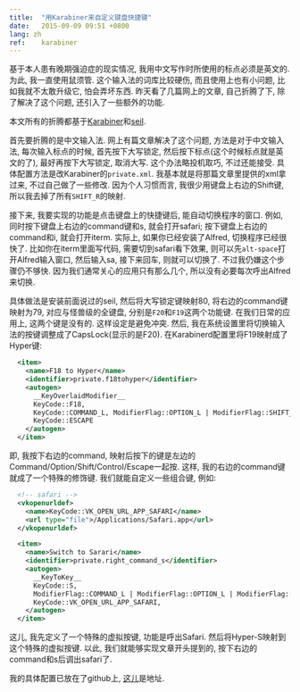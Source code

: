 ```yaml
---
title:  "用Karabiner来自定义键盘快捷键"
date:   2015-09-09 09:51 +0800
lang: zh
ref:    karabiner
---
```


基于本人患有晚期强迫症的现实情况, 我用中文写作时所使用的标点必须是英文的. 为此, 我一直使用鼠须管. 这个输入法的词库比较硬伤, 而且使用上也有小问题, 比如我就不太敢升级它, 怕会弄坏东西. 昨天看了几篇网上的文章, 自己折腾了下, 除了解决了这个问题, 还引入了一些额外的功能.

本文所有的折腾都基于[Karabiner](https://pqrs.org/osx/karabiner/)和[seil](https://pqrs.org/osx/karabiner/seil.html.en).

首先要折腾的是中文输入法. 网上有篇文章解决了这个问题, 方法是对于中文输入法, 每次输入标点的时候, 首先按下大写锁定, 然后按下标点(这个时候标点就是英文的了), 最好再按下大写锁定, 取消大写. 这个办法略投机取巧, 不过还能接受. 具体配置方法是改Karabiner的`private.xml`. 我基本就是将那篇文章里提供的xml拿过来, 不过自己做了一些修改. 因为个人习惯而言, 我很少用键盘上右边的Shift键, 所以我去掉了所有`SHIFT_R`的映射.

接下来, 我要实现的功能是点击键盘上的快捷键后, 能自动切换程序的窗口. 例如, 同时按下键盘上右边的command键和s, 就会打开safari; 按下键盘上右边的command和i, 就会打开iterm. 实际上, 如果你已经安装了Alfred, 切换程序已经很快了. 比如你在iterm里面写代码, 需要切到safari看下效果, 则可以先``alt-space``打开Alfred输入窗口, 然后输入sa, 接下来回车, 则就可以切换了. 不过我仍嫌这个步骤仍不够快. 因为我们通常关心的应用只有那么几个, 所以没有必要每次呼出Alfred来切换.

具体做法是安装前面说过的seil, 然后将大写锁定键映射80, 将右边的command键映射为79, 对应与怪兽级的全键盘, 分别是`F20`和`F19`这两个功能键. 在我们日常的应用上, 这两个键是没有的. 这样设定是避免冲突. 然后, 我在系统设置里将切换输入法的按键调整成了CapsLock(显示的是F20). 在Karabinerd配置里将F19映射成了Hyper键:

```xml
  <item>
    <name>F18 to Hyper</name>
    <identifier>private.f18tohyper</identifier>
    <autogen>
      __KeyOverlaidModifier__
      KeyCode::F18,
      KeyCode::COMMAND_L, ModifierFlag::OPTION_L | ModifierFlag::SHIFT_L | ModifierFlag::CONTROL_L,
      KeyCode::ESCAPE
    </autogen>
  </item>
```

即, 我按下右边的command, 映射后按下的键是左边的Command/Option/Shift/Control/Escape一起按. 这样, 我的右边的command键就成了一个特殊的修饰键. 我们就能自定义一些组合键, 例如:

```xml
  <!-- safari -->
  <vkopenurldef>
    <name>KeyCode::VK_OPEN_URL_APP_SAFARI</name>
    <url type="file">/Applications/Safari.app</url>
  </vkopenurldef>

  <item>
    <name>Switch to Sarari</name>
    <identifier>private.right_command_s</identifier>
    <autogen>
      __KeyToKey__
      KeyCode::S,
      ModifierFlag::COMMAND_L | ModifierFlag::OPTION_L | ModifierFlag::SHIFT_L | ModifierFlag::CONTROL_L,
      KeyCode::VK_OPEN_URL_APP_SAFARI,
    </autogen>
  </item>
```

这儿, 我先定义了一个特殊的虚拟按键, 功能是呼出Safari. 然后将Hyper-S映射到这个特殊的虚拟按键. 以此, 我们就能够实现文章开头提到的, 按下右边的command和s后调出safari了.

我的具体配置已放在了github上, [这儿](https://github.com/xiaket/etc/blob/master/karabiner.xml)是地址.
